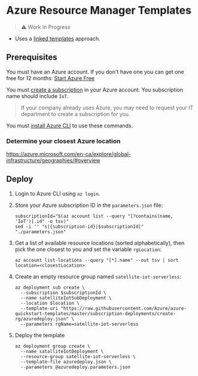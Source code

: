 # Azure Resource Manager Templates

>:warning: Work in Progress

* Uses a [linked templates](https://learn.microsoft.com/en-us/azure/azure-resource-manager/templates/linked-templates?tabs=azure-powershell#linked-template) approach.

## Prerequisites

You must have an Azure account. If you don't have one you can get one free for
12 months: [Start Azure Free](https://azure.microsoft.com/en-us/free/)

You must [create a subscription](https://learn.microsoft.com/en-us/azure/cost-management-billing/manage/create-subscription) in your Azure account. You subscription name should include
`IoT`.

>If your company already uses Azure, you may need to request your IT department
to create a subscription for you.

You must [install Azure CLI](https://learn.microsoft.com/en-us/cli/azure/install-azure-cli)
to use these commands.

### Determine your closest Azure location

https://azure.microsoft.com/en-ca/explore/global-infrastructure/geographies/#overview

## Deploy

1. Login to Azure CLI using `az login`.

1. Store your Azure subscription ID in the `parameters.json` file:
    ```
    subscriptionId="$(az account list --query "[?contains(name, 'IoT')].id" -o tsv)"
    sed -i '' "s|{subscription-id}|$subscriptionId|" "./parameters.json"
    ```

1. Get a list of available resource locations (sorted alphabetically), then pick
the one closest to you and set the variable `rgLocation`:
    ```
    az account list-locations --query "[*].name" --out tsv | sort
    location=<closestLocation>
    ```

1. Create an empty resource group named `satellite-iot-serverless`:
    ```
    az deployment sub create \
      --subscription $subscriptionId \
      --name satelliteIotSubDeployment \
      --location $location \
      --template-uri "https://raw.githubusercontent.com/Azure/azure-quickstart-templates/master/subscription-deployments/create-rg/azuredeploy.json" \
      --parameters rgName=satellite-iot-serverless
    ```

1. Deploy the template
    ```
    az deployment group create \
      --name satalliteIotDeployment \
      --resource-group satellite-iot-serverless \
      --template-file azuredeploy.json \
      --parameters @azuredeploy.parameters.json
    ```

